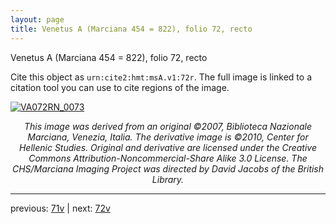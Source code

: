 ```yaml
---
layout: page
title: Venetus A (Marciana 454 = 822), folio 72, recto
---
```


Venetus A (Marciana 454 = 822), folio 72, recto

Cite this object as `urn:cite2:hmt:msA.v1:72r`.  The full image is linked to a citation tool you can use to cite regions of the image.

[![VA072RN_0073](http://www.homermultitext.org/iipsrv?IIIF=/project/homer/pyramidal/deepzoom/hmt/vaimg/2017a/VA072RN_0073.tif/full/800,/0/default.jpg)](http://www.homermultitext.org/ict2/?urn=urn:cite2:hmt:vaimg.2017a:VA072RN_0073) 

<p style="text-align: center; font-style: italic;">This image was derived from an original ©2007, Biblioteca Nazionale Marciana, Venezia, Italia. The derivative image is ©2010, Center for Hellenic Studies. Original and derivative are licensed under the Creative Commons Attribution-Noncommercial-Share Alike 3.0 License. The CHS/Marciana Imaging Project was directed by David Jacobs of the British Library.</p>

---

previous: [71v](../71v/) | next: [72v](../72v/)